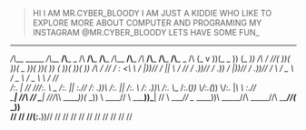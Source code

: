 >HI I AM MR.CYBER_BLOODY
>I AM JUST A KIDDIE WHO LIKE TO EXPLORE MORE ABOUT COMPUTER AND PROGRAMING
>MY INSTAGRAM @MR.CYBER_BLOODY
LETS HAVE SOME FUN_
   _              _              _            _     _          _        __         _         _           _         _         _            _  
 _/\\___ _____  _/\\___       __/\\___   _   /\\ __/\\___   __/\\___  _/\\___   __/\\___   _/\\_      __/\\___  __/\\___  __/\\___   _   /\\ 
(_      v    ))(_   _  ))    (_  ____)) /\\ / //(_     __))(_  ____))(_   _  ))(_     __))(_  _))    (_     _))(_     _))(_  ____)) /\\ / // 
 /  :   <\   \\ /  |))//      /  ||     \ \/ //  / ._))//   /  ._))   /  |))//  / ._))//   /  \\      /  _  \\  /  _  \\  /   _ \\  \ \/ //  
/:. |   //   ///:.    \\  _  /:. ||___  _\:.//  /: ._))\\  /:. ||___ /:.    \\ /: ._))\\  /:.  \\__  /:.(_)) \\/:.(_)) \\/:. |_\ \\ _\:.//   
\___|  //\  // \___|  //_/\\_\  _____))(_  _))  \  ____//  \  _____))\___|  // \  ____//  \__  ____))\  _____//\  _____//\  _____//(_  _))   
     \//  \//       \//(:.__))\//        \//     \//        \//           \//   \//          \//      \//       \//       \//        \//     
